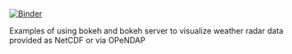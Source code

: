 [![Binder](https://mybinder.org/badge_logo.svg)](https://mybinder.org/v2/gh/cchwala/bokeh_examples_ifu_meetup/master?filepath=bokeh_opendap_radar_example.ipynb)

Examples of using bokeh and bokeh server to visualize weather radar data provided as NetCDF or via OPeNDAP
